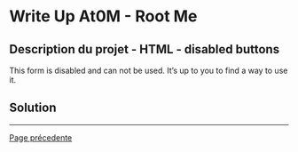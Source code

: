 # Write Up At0M - Root Me

## Description du projet - HTML - disabled buttons

This form is disabled and can not be used. It’s up to you to find a way to use it.

## Solution



-------------
[Page précedente](https://marc-emmanuel9.github.io/Root%20Me/)